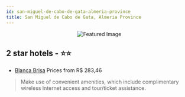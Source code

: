 ```yaml
---
id: san-miguel-de-cabo-de-gata-almeria-province
title: San Miguel de Cabo de Gata, Almeria Province
---
```


<center><img src="https://i.travelapi.com/hotels/9000000/8980000/8971800/8971797/d1d32c28_z.jpg" alt="Featured Image" /></center>


##  2 star hotels - ⭐️⭐️

-    [Blanca Brisa](https://us.hurb.com/hotels/san-miguel-de-cabo-de-gata/blanca-brisa-JNP-JP109157?cmp=18055) Prices from R$ 283,46
   > Make use of convenient amenities, which include complimentary wireless Internet access and tour/ticket assistance.
